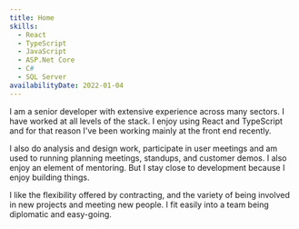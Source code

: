 ```yaml
---
title: Home
skills: 
  - React
  - TypeScript
  - JavaScript
  - ASP.Net Core
  - C#
  - SQL Server
availabilityDate: 2022-01-04
---
```


I am a senior developer with extensive experience across many sectors. I have worked at all levels of the stack.
I enjoy using React and TypeScript and for that reason I've been working mainly at the front end recently.

I also do analysis and design work, participate in user meetings and am used to running planning meetings, standups, and customer demos. I also enjoy an element of mentoring. But I stay close to development because I enjoy building things. 

I like the flexibility offered by contracting, and the variety of being involved in new projects and meeting new people. I fit easily into a team being diplomatic and easy-going. 

